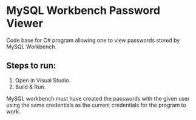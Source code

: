 # MySQL Workbench Password Viewer
Code base for C# program allowing one to view passwords stored by MySQL Workbench.

## Steps to run:

1. Open in Visual Studio.
2. Build & Run.

MySQL workbench must have created the passwords with the given user using the same credentials as the current credentials for the program to work.
